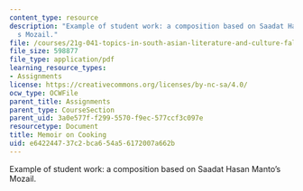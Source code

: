 ```yaml
---
content_type: resource
description: "Example of student work: a composition based on Saadat Hasan Manto\u2019\
  s Mozail."
file: /courses/21g-041-topics-in-south-asian-literature-and-culture-fall-2004/e642244737c2bca654a56172007a662b_MIT21G_041F04_paper.pdf
file_size: 598877
file_type: application/pdf
learning_resource_types:
- Assignments
license: https://creativecommons.org/licenses/by-nc-sa/4.0/
ocw_type: OCWFile
parent_title: Assignments
parent_type: CourseSection
parent_uid: 3a0e577f-f299-5570-f9ec-577ccf3c097e
resourcetype: Document
title: Memoir on Cooking
uid: e6422447-37c2-bca6-54a5-6172007a662b
---
```

Example of student work: a composition based on Saadat Hasan Manto’s Mozail.